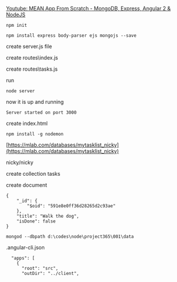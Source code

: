 [Youtube: MEAN App From Scratch - MongoDB, Express, Angular 2 & NodeJS](https://www.youtube.com/watch?v=PFP0oXNNveg&t=1095s)
```
npm init

npm install express body-parser ejs mongojs --save
```

create server.js file

create routes\index.js

create routes\tasks.js

run
```
node server
```
now it is up and running
```
Server started on port 3000
```

create index.html

```
npm install -g nodemon
```

[https://mlab.com/databases/mytasklist_nicky](https://mlab.com/databases/mytasklist_nicky)

nicky/nicky

create collection tasks

create document

```
{
    "_id": {
        "$oid": "591e8e0ff36d28265d2c93ae"
    },
    "title": "Walk the dog",
    "isDone": false
}
```

```
mongod --dbpath d:\codes\node\project365\001\data
```
.angular-cli.json
```
  "apps": [
    {
      "root": "src",
      "outDir": "../client",
```